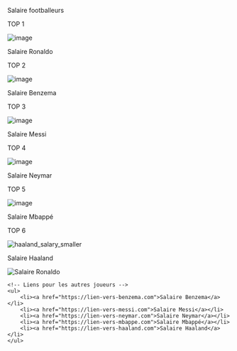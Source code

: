 Salaire footballeurs

TOP 1

![image](https://github.com/user-attachments/assets/a5d4b86f-101a-41c5-b819-5c6cd1fad798)

Salaire Ronaldo



TOP 2

![image](https://github.com/user-attachments/assets/d9c82f9e-85b4-4559-b769-27c6eb1ef995)

Salaire Benzema

TOP 3

![image](https://github.com/user-attachments/assets/0cc2b044-c248-4105-b776-e581b2afacd2)

Salaire Messi

TOP 4

![image](https://github.com/user-attachments/assets/8d895783-bdc1-475a-a4ac-c842050205d2)

Salaire Neymar

TOP 5

![image](https://github.com/user-attachments/assets/227c36c8-4cd3-43e8-99c8-a10a81fbfbd3)

Salaire Mbappé

TOP 6 

![haaland_salary_smaller](https://github.com/user-attachments/assets/30211aae-f579-4e29-9c8e-f9de18dfb7eb)


Salaire Haaland
<!DOCTYPE html>
<html lang="fr">
<head>
    <meta charset="UTF-8">
    <meta name="viewport" content="width=device-width, initial-scale=1.0">
    <title>Salaires des footballeurs</title>
</head>
<body>
    <!-- Affichage de l'image de Ronaldo -->
    <img src="https://github.com/user-attachments/assets/a5d4b86f-101a-41c5-b819-5c6cd1fad798" alt="Salaire Ronaldo">

    <!-- Liens pour les autres joueurs -->
    <ul>
        <li><a href="https://lien-vers-benzema.com">Salaire Benzema</a></li>
        <li><a href="https://lien-vers-messi.com">Salaire Messi</a></li>
        <li><a href="https://lien-vers-neymar.com">Salaire Neymar</a></li>
        <li><a href="https://lien-vers-mbappe.com">Salaire Mbappé</a></li>
        <li><a href="https://lien-vers-haaland.com">Salaire Haaland</a></li>
    </ul>
</body>
</html>




      
   

